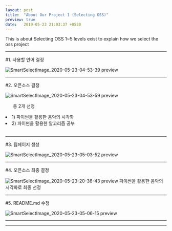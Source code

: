 ```yaml
---
layout: post
title:  "About Our Project 1 (Selecting OSS)"
preview: true
date:   2019-05-23 21:03:37 +0530
---
```

This is about Selecting OSS
1~5 levels exist to explain how we select the oss project

<hr/>
#1. 사용할 언어 결정


![SmartSelectImage_2020-05-23-04-53-39 preview](https://user-images.githubusercontent.com/63662808/82729691-7a10c100-9d34-11ea-98c1-ebf3aceed142.png)
<hr/>


#2. 오픈소스 결정

![SmartSelectImage_2020-05-23-04-53-59 preview](https://user-images.githubusercontent.com/63662808/82729689-6ebd9580-9d34-11ea-9a4f-3b21f57aeea0.png)
<ul id="preview">총 2개 선정</ul>
  <li id="preview">1) 파이썬을 활용한 음악의 시각화</li>
  <li id="preview">2) 파이썬을 활용한 알고리즘 공부</li><br>
<hr/>


#3. 팀페이지 생성


![SmartSelectImage_2020-05-23-05-03-52 preview](https://user-images.githubusercontent.com/63662808/82729677-53eb2100-9d34-11ea-982e-70d24cd2a15c.png)
<hr/>


#4. 오픈소스 최종 결정


![SmartSelectImage_2020-05-23-20-36-43 preview](https://user-images.githubusercontent.com/63662808/82729767-28b50180-9d35-11ea-8796-04b923cb5e28.png)
파이썬을 활용한 음악의 시각화로 최종 선정
<hr/>


#5. README.md 수정


![SmartSelectImage_2020-05-23-05-06-15 preview](https://user-images.githubusercontent.com/63662808/82729545-5b5dfa80-9d33-11ea-9a32-14b7ea30baf9.png)
<hr/><hr/>
